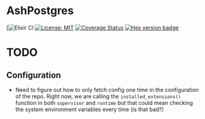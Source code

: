 # AshPostgres

[![Elixir CI](https://github.com/ash-project/ash_postgres/workflows/Elixir%20CI/badge.svg)
[![License: MIT](https://img.shields.io/badge/License-MIT-yellow.svg)](https://opensource.org/licenses/MIT)
[![Coverage Status](https://coveralls.io/repos/github/ash-project/ash_postgres/badge.svg?branch=master)](https://coveralls.io/github/ash-project/ash_postgres?branch=master)
[![Hex version badge](https://img.shields.io/hexpm/v/ash.svg)](https://hex.pm/packages/ash_postgres)

# TODO

## Configuration

- Need to figure out how to only fetch config one time in the configuration of the repo.
  Right now, we are calling the `installed_extensions()` function in both `supervisor` and
  `runtime` but that could mean checking the system environment variables every time (is that bad?)
